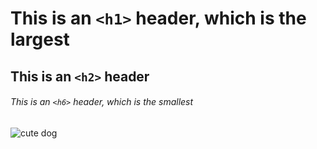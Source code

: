 # This is an `<h1>` header, which is the largest
## This is an `<h2>` header
###### This is an `<h6>` header, which is the smallest

![cute dog](https://cdn.britannica.com/79/232779-050-6B0411D7/German-Shepherd-dog-Alsatian.jpg)
